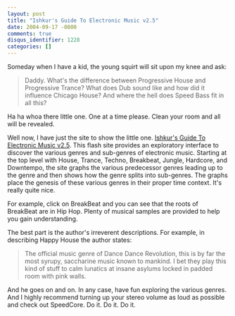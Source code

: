 ```yaml
---
layout: post
title: "Ishkur's Guide To Electronic Music v2.5"
date: 2004-09-17 -0800
comments: true
disqus_identifier: 1228
categories: []
---
```

Someday when I have a kid, the young squirt will sit upon my knee and
ask:

> Daddy. What's the difference between Progressive House and Progressive
> Trance? What does Dub sound like and how did it influence Chicago
> House? And where the hell does Speed Bass fit in all this?

Ha ha whoa there little one. One at a time please. Clean your room and
all will be revealed.

Well now, I have just the site to show the little one. [Ishkur's Guide
To Electronic Music v2.5](http://www.di.fm/edmguide/edmguide.html). This
flash site provides an exploratory interface to discover the various
genres and sub-genres of electronic music. Starting at the top level
with House, Trance, Techno, Breakbeat, Jungle, Hardcore, and Downtempo,
the site graphs the various predecessor genres leading up to the genre
and then shows how the genre splits into sub-genres. The graphs place
the genesis of these various genres in their proper time context. It's
really quite nice.

For example, click on BreakBeat and you can see that the roots of
BreakBeat are in Hip Hop. Plenty of musical samples are provided to help
you gain understanding.

The best part is the author's irreverent descriptions. For example, in
describing Happy House the author states:

> The official music genre of Dance Dance Revolution, this is by far the
> most syrupy, saccharine music known to mankind. I bet they play this
> kind of stuff to calm lunatics at insane asylums locked in padded room
> with pink walls.

And he goes on and on. In any case, have fun exploring the various
genres. And I highly recommend turning up your stereo volume as loud as
possible and check out SpeedCore. Do it. Do it. Do it.

